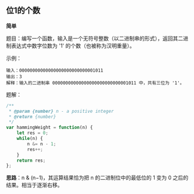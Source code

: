 ## 位1的个数

**简单**

题目：编写一个函数，输入是一个无符号整数（以二进制串的形式），返回其二进制表达式中数字位数为 '1' 的个数（也被称为汉明重量）。

示例：

```
输入：00000000000000000000000000001011
输出：3
解释：输入的二进制串 00000000000000000000000000001011 中，共有三位为 '1'。
```

题解：

```javascript
/**
 * @param {number} n - a positive integer
 * @return {number} 
 */
var hammingWeight = function(n) {
    let res = 0;
    while(n) {
        n &= n - 1;
        res++;
    }
    return res;
};
```

**思路**：n & (n−1)，其运算结果恰为把 n 的二进制位中的最低位的 1 变为 0 之后的结果。相当于逐渐右移。


